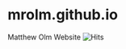 # mrolm.github.io
Matthew Olm Website
![Hits](https://hitcounter.pythonanywhere.com/count/tag.svg?url=https%3A%2F%2Fmrolm.github.io%2F)
